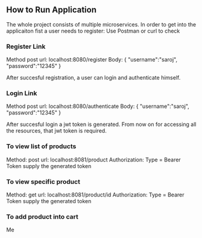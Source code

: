 ## How to Run Application

The whole project consists of multiple microservices. In order to get into the applicaiton fist a user needs to register:
Use Postman or curl to check
### Register Link 
Method post
url: localhost:8080/register 
Body: {
	"username":"saroj",
	"password":"12345"
}

After succesful registration, a user can login and authenticate himself.

### Login Link
Method post
url: localhost:8080/authenticate
Body: {
	"username":"saroj",
	"password":"12345"
}

After succesful login a jwt token is generated.
From now on for accessing all the resources, that jwt token is required.

### To view list of products
Method: post
url: localhost:8081/product
Authorization: Type = Bearer Token
supply the generated token

### To view specific product
Method: get
url: localhost:8081/product/id
Authorization: Type = Bearer Token
supply the generated token

### To add product into cart
Me
<!--stackedit_data:
eyJoaXN0b3J5IjpbLTkzNTQ5MTA1M119
-->